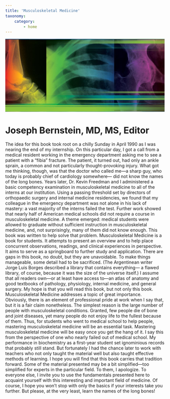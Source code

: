 ```yaml
---
title: 'Musculoskeletal Medicine'
taxonomy:
    category:
        - home
---
```


![](mskmedicine_frontpage.JPG)
# Joseph Bernstein, MD, MS, Editor

The idea for this book took root on a chilly Sunday in April 1990 as I was nearing the end of my internship. On this particular day, I got a call from a medical resident working in the emergency department asking me to see a patient with a “fibia” fracture. The patient, it turned out, had only an ankle sprain, a common and not particularly thought-provoking injury. What got me thinking, though, was that the doctor who called me—a sharp guy, who today is probably chief of cardiology somewhere— did not know the names of the long bones. Years later, Dr. Kevin Freedman and I administered a basic competency examination in musculoskeletal medicine to all of the interns at our institution. Using a passing threshold set by directors of orthopaedic surgery and internal medicine residencies, we found that my colleague in the emergency department was not alone in his lack of mastery: a vast majority of the interns failed the test. Further work showed that nearly half of American medical schools did not require a course in musculoskeletal medicine. A theme emerged: medical students were allowed to graduate without sufficient instruction in musculoskeletal medicine, and, not surprisingly, many of them did not know enough. This book was written to help solve that problem. Musculoskeletal Medicine is a book for students. It attempts to present an overview and to help place concurrent observations, readings, and clinical experiences in perspective. It aims to serve as a springboard to further study and application. There are gaps in this book, no doubt, but they are unavoidable. To make things manageable, some detail had to be sacrificed. (The Argentinean writer Jorge Luis Borges described a library that contains everything— a flawed library, of course, because it was the size of the universe itself.) I assume that all readers own—or at least have access to—an atlas of anatomy and good textbooks of pathology, physiology, internal medicine, and general surgery. My hope is that you will read this book, but not only this book. Musculoskeletal Medicine addresses a topic of great importance. Obviously, there is an element of professional pride at work when I say that, but it is a fair claim nonetheless. The simplest reason is the large number of people with musculoskeletal conditions. Granted, few people die of bone and joint diseases, yet many people do not enjoy life to the fullest because of them. Thus, for students who went to medical school to help people, mastering musculoskeletal medicine will be an essential task. Mastering musculoskeletal medicine will be easy once you get the hang of it. I say this from the perspective of one who nearly failed out of medical school. My performance in biochemistry as a first-year student set ignominious records that probably still stand. But fortunately I had the chance later to work with teachers who not only taught the material well but also taught effective methods of learning. I hope you will find that this book carries that tradition forward. Some of the material presented may be a bit simplified—too simplified for experts in the particular field. To them, I apologize. To everyone else, I invite you to use the fundamentals presented here to acquaint yourself with this interesting and important field of medicine. Of course, I hope you won’t stop with only the basics if your interests take you further. But please, at the very least, learn the names of the long bones!